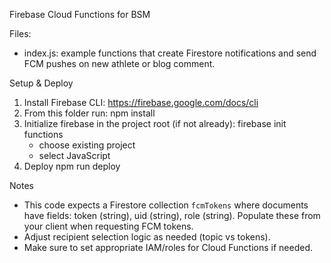 Firebase Cloud Functions for BSM

Files:

- index.js: example functions that create Firestore notifications and send FCM pushes on new athlete or blog comment.

Setup & Deploy

1. Install Firebase CLI: https://firebase.google.com/docs/cli
2. From this folder run:
   npm install
3. Initialize firebase in the project root (if not already):
   firebase init functions
   - choose existing project
   - select JavaScript
4. Deploy
   npm run deploy

Notes

- This code expects a Firestore collection `fcmTokens` where documents have fields: token (string), uid (string), role (string). Populate these from your client when requesting FCM tokens.
- Adjust recipient selection logic as needed (topic vs tokens).
- Make sure to set appropriate IAM/roles for Cloud Functions if needed.
